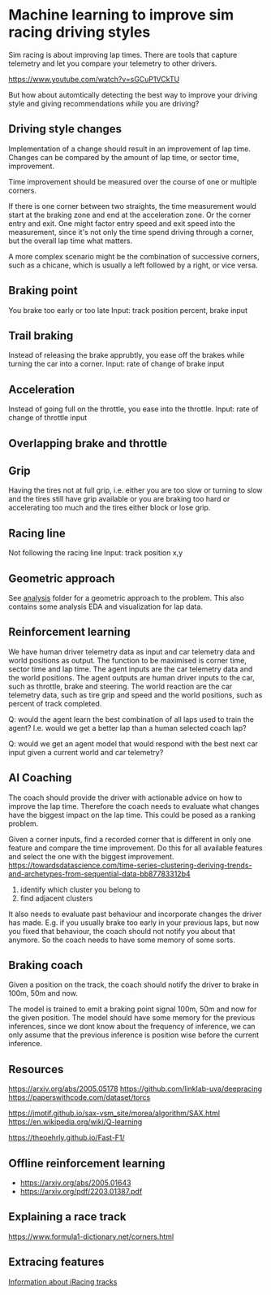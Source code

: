 # Machine learning to improve sim racing driving styles

Sim racing is about improving lap times. There are tools that capture telemetry
and let you compare your telemetry to other drivers.

https://www.youtube.com/watch?v=sGCuP1VCkTU

But how about automtically detecting the best way to improve your driving style
and giving recommendations *while* you are driving?

## Driving style changes

Implementation of a change should result in an improvement of lap time.
Changes can be compared by the amount of lap time, or sector time, improvement.

Time improvement should be measured over the course of one or multiple corners.

If there is one corner between two straights, the time measurement would start
at the braking zone and end at the acceleration zone. Or the corner entry and exit.
One might factor entry speed and exit speed into the measurement, since it's not
only the time spend driving through a corner, but the overall lap time what matters.

A more complex scenario might be the combination of successive corners, such as a chicane,
which is usually a left followed by a right, or vice versa.

## Braking point
You brake too early or too late
Input: track position percent, brake input

## Trail braking
Instead of releasing the brake apprubtly, you ease off the brakes while turning the car into a corner.
Input: rate of change of brake input

## Acceleration
Instead of going full on the throttle, you ease into the throttle.
Input: rate of change of throttle input

## Overlapping brake and throttle

## Grip
Having the tires not at full grip, i.e. either you are too slow or turning to slow and the tires still have grip available or you are braking too hard or accelerating too much and the tires either block or lose grip.

## Racing line
Not following the racing line
Input: track position x,y


## Geometric approach

See [analysis](analysis/) folder for a geometric approach to the problem.
This also contains some analysis EDA and visualization for lap data.

## Reinforcement learning
We have human driver telemetry data as input and car telemetry data and world positions as output.
The function to be maximised is corner time, sector time and lap time.
The agent inputs are the car telemetry data and the world positions.
The agent outputs are human driver inputs to the car, such as throttle, brake and steering.
The world reaction are the car telemetry data, such as tire grip and speed and the world positions, such as percent of track completed.


Q: would the agent learn the best combination of all laps used to train the agent? I.e. would we get a better lap than a human selected coach lap?

Q: would we get an agent model that would respond with the best next car input given a current world and car telemetry?



## AI Coaching

The coach should provide the driver with actionable advice on how to improve the lap time.
Therefore the coach needs to evaluate what changes have the biggest impact on the lap time.
This could be posed as a ranking problem.

Given a corner inputs, find a recorded corner that is different in only one feature and compare the time improvement.
Do this for all available features and select the one with the biggest improvement.
https://towardsdatascience.com/time-series-clustering-deriving-trends-and-archetypes-from-sequential-data-bb87783312b4

1. identify which cluster you belong to
2. find adjacent clusters


It also needs to evaluate past behaviour and incorporate changes the driver has made.
E.g. if you usually brake too early in your previous laps, but now you fixed that behaviour, the coach should not notify you about that anymore.
So the coach needs to have some memory of some sorts.


## Braking coach

Given a position on the track, the coach should notify the driver to brake in 100m, 50m and now.

The model is trained to emit a braking point signal 100m, 50m and now for the given position.
The model should have some memory for the previous inferences, since we dont know about the frequency of inference, we can only assume that the previous inference is position wise before the current inference.


## Resources

https://arxiv.org/abs/2005.05178
    https://github.com/linklab-uva/deepracing
https://paperswithcode.com/dataset/torcs


https://jmotif.github.io/sax-vsm_site/morea/algorithm/SAX.html
https://en.wikipedia.org/wiki/Q-learning

https://theoehrly.github.io/Fast-F1/
## Offline reinforcement learning
* https://arxiv.org/abs/2005.01643
* https://arxiv.org/pdf/2203.01387.pdf


## Explaining a race track

https://www.formula1-dictionary.net/corners.html

## Extracing features

[Information about iRacing tracks](https://github.com/SIMRacingApps/SIMRacingApps/issues/242)
